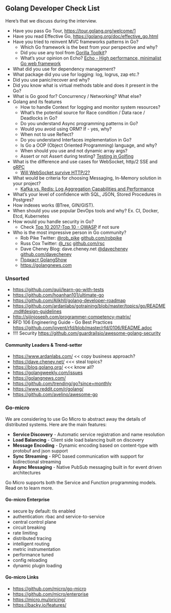 
## Golang Developer Check List
Here’s that we discuss during the interview.

- Have you pass Go Tour, https://tour.golang.org/welcome/1
- Have you read Effective Go, https://golang.org/doc/effective_go.html
- Have you tried to reinvent MVC frameworks patterns in Go?
    * Which Go framework is the best from your perspective and why?
    * Did you use any tool from [Gorilla Toolkit](http://www.gorillatoolkit.org/)?
    * What’s your opinion on Echo? [Echo - High performance, minimalist Go web framework](https://echo.labstack.com/)
- What did you use for dependency management?
- What package did you use for logging: log, logrus, zap etc.?
- Did you use panic/recover and why?
- Did you know what is virtual methods table and does it present in the Go?
- What is Go good for? Concurrency / Networking? What else?
- Golang and its features
    * How to handle Context for logging and monitor system resources?
    * What’s the potential source for Race condition / Data race / Deadlocks in Go?
    * Do you understand Async programming patterns in Go?
    * Would you avoid using ORM? If - yes, why?
    * When not to use Reflect?
    * Do you understand Interfaces implementation in Go?
    * Is Go a OOP (Object Oriented Programming) language, and why?
    * When should you use and not dynamic array args?
    * Assert or not Assert during testing? [Testing in Golfing](https://medium.com/@thejasbabu/testing-in-golang-c378b351002d)
- What is the difference and use cases for WebSocket, http/2 SSE and [gRPC](https://grpc.io/)
    * [Will WebSocket survive HTTP/2?](https://www.infoq.com/articles/websocket-and-http2-coexist)
- What would be criteria for choosing Messaging, In-Memory solution in your project?
    * [Kafka vs. Redis: Log Aggregation Capabilities and Performance](https://logz.io/blog/kafka-vs-redis/)
- What’s your level of confidence with SQL, JSON, Stored Procedures in Postgres?
- How indexes works (BTree, GIN/GIST).
- When should you use popular DevOps tools and why? Ex. CI, Docker, Etcd, Kubernetes
- How would you handle security in Go?
    * Check [Top 10 2017-Top 10 - OWASP](https://www.owasp.org/index.php/Top_10_2017-Top_10) if not sure
- Who is the most impressive person in Go community?
    * Rob Pike Twitter: [@rob_pike](https://twitter.com/rob_pike) [github.com/robpike](https://github.com/robpike)
    * Russ Cox Twitter: [@_rsc](https://twitter.com/_rsc) [github.com/rsc](https://github.com/rsc)
    * Dave Cheney Blog: dave.cheney.net [@davecheney](https://twitter.comdavecheney) [github.com/davecheney](https://github.com/davecheney)
    * [Подкаст GolangShow](https://golangshow.com/)
    * https://golangnews.com
    

### Unsorted
* https://github.com/quii/learn-go-with-tests
* https://github.com/hoanhan101/ultimate-go
* https://github.com/Alikhll/golang-developer-roadmap
* https://github.com/ardanlabs/gotraining/blob/master/topics/go/README.md#design-guidelines
* http://sijinjoseph.com/programmer-competency-matrix/
* RFD 106 Engineering Guide - Go Best Practices https://github.com/joyent/rfd/blob/master/rfd/0106/README.adoc
* !!!! Security https://github.com/guardrailsio/awesome-golang-security 


#### Community Leaders & Trend-setter
- https://www.ardanlabs.com/ << copy business approach?
- https://dave.cheney.net/  <<< steal topics?
- https://blog.golang.org/ <<< know all?
- https://golangweekly.com/issues
- https://golangnews.com/
- https://github.com/trending/go?since=monthly
- https://www.reddit.com/r/golang/
- https://github.com/avelino/awesome-go

### Go-micro
We are considering to use Go Micro to abstract away the details of distributed systems. Here are the main features:

-   **Service Discovery**  - Automatic service registration and name resolution
-   **Load Balancing**  - Client side load balancing built on discovery
-   **Message Encoding**  - Dynamic encoding based on content-type with protobuf and json support
-   **Sync Streaming**  - RPC based communication with support for bidirectional streaming
-   **Async Messaging**  - Native PubSub messaging built in for event driven architectures

Go Micro supports both the Service and Function programming models. Read on to learn more.

#### Go-micro Enterprise
-   secure by default: tls enabled
-   authentication: rbac and service-to-service
-   central control plane
-   circuit breaking
-   rate limiting
-   distributed tracing
-   intelligent routing
-   metric instrumentation
-   performance tuned
-   config reloading
-   dynamic plugin loading

#### Go-micro Links
-   https://github.com/micro/go-micro
-   https://github.com/micro/enterprise
-   https://micro.mu/pricing/
-   https://backy.io/features/
